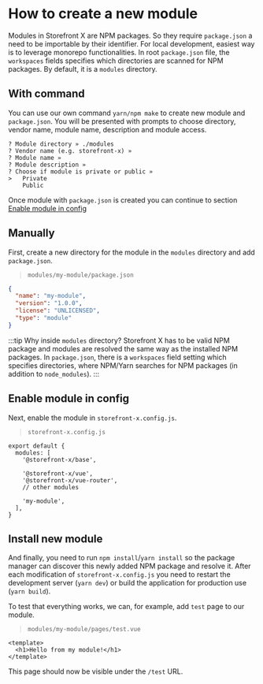 # How to create a new module

Modules in Storefront X are NPM packages. So they require `package.json` a need to be importable by their identifier. For local development, easiest way is to leverage monorepo functionalities. In root `package.json` file, the `workspaces` fields specifies which directories are scanned for NPM packages. By default, it is a `modules` directory.

## With command
You can use our own command `yarn/npm make` to create new module and `package.json`. You will be presented with prompts to choose directory, vendor name, module name, description and module access. 
```
? Module directory » ./modules
? Vendor name (e.g. storefront-x) »
? Module name »
? Module description »
? Choose if module is private or public »
>   Private
    Public
```
Once module with `package.json` is created you can continue to section [Enable module in config](/cookbook/create-new-module.html#enable-module-in-config)

## Manually
First, create a new directory for the module in the `modules` directory and add `package.json`.

> `modules/my-module/package.json`

```json
{
  "name": "my-module",
  "version": "1.0.0",
  "license": "UNLICENSED",
  "type": "module"
}
```

:::tip
Why inside `modules` directory? Storefront X has to be valid NPM package and modules are resolved the same way as the installed NPM packages. In `package.json`, there is a `workspaces` field setting which specifies directories, where NPM/Yarn searches for NPM packages (in addition to `node_modules`).
:::

## Enable module in config
Next, enable the module in `storefront-x.config.js`.

> `storefront-x.config.js`

```js{9}
export default {
  modules: [
    '@storefront-x/base',

    '@storefront-x/vue',
    '@storefront-x/vue-router',
    // other modules

    'my-module',
  ],
}
```

## Install new module

And finally, you need to run `npm install`/`yarn install` so the package manager can discover this newly added NPM package and resolve it. After each modification of `storefront-x.config.js` you need to restart the development server (`yarn dev`) or build the application for production use (`yarn build`).

To test that everything works, we can, for example, add `test` page to our module.

> `modules/my-module/pages/test.vue`

```vue
<template>
  <h1>Hello from my module!</h1>
</template>
```

This page should now be visible under the `/test` URL.
